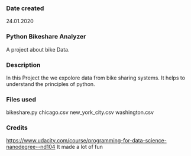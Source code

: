 ### Date created
24.01.2020

### Python Bikeshare Analyzer
A project about bike Data.

### Description
In this Project the we expolore data from bike sharing systems. It helps to understand the principles of python.

### Files used
bikeshare.py
chicago.csv
new_york_city.csv
washington.csv

### Credits
https://www.udacity.com/course/programming-for-data-science-nanodegree--nd104
It made a lot of fun
